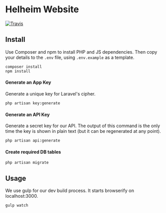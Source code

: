 # Helheim Website

[![Travis](https://img.shields.io/travis/Herman1994/Website.svg?style=flat-square)](https://travis-ci.org/Herman1994/Website)

## Install

Use Composer and npm to install PHP and JS dependencies. Then copy your details to the `.env` file, using `.env.example` as a template.

```
composer install
npm install
```

#### Generate an App Key

Generate a unique key for Laravel's cipher.

```
php artisan key:generate
```

#### Generate an API Key

Generate a secret key for our API. The output of this command is the only time the key is shown in plain text (but it can be regenerated at any point).

```
php artisan api:generate
```

#### Create required DB tables

```
php artisan migrate 
```

## Usage

We use gulp for our dev build process. It starts browserify on localhost:3000.

```
gulp watch
```
